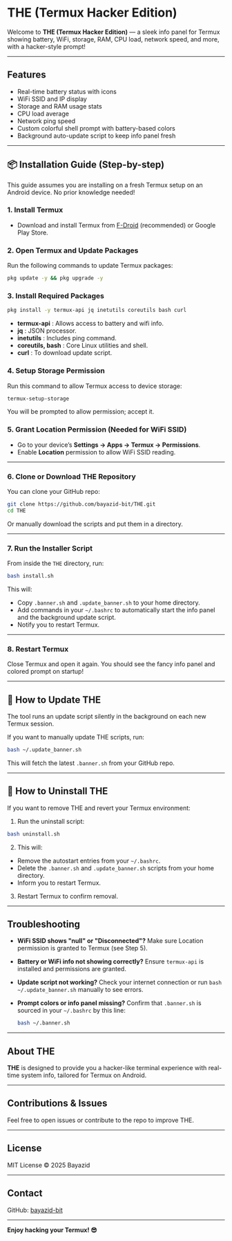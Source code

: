 # THE (Termux Hacker Edition)

Welcome to **THE (Termux Hacker Edition)** — a sleek info panel for Termux showing battery, WiFi, storage, RAM, CPU load, network speed, and more, with a hacker-style prompt!

---

## Features

- Real-time battery status with icons
- WiFi SSID and IP display
- Storage and RAM usage stats
- CPU load average
- Network ping speed
- Custom colorful shell prompt with battery-based colors
- Background auto-update script to keep info panel fresh

---

## 📦 Installation Guide (Step-by-step)

This guide assumes you are installing on a fresh Termux setup on an Android device. No prior knowledge needed!

### 1. Install Termux

- Download and install Termux from [F-Droid](https://f-droid.org/en/packages/com.termux/) (recommended) or Google Play Store.

### 2. Open Termux and Update Packages

Run the following commands to update Termux packages:

```bash
pkg update -y && pkg upgrade -y
````

### 3. Install Required Packages

```bash
pkg install -y termux-api jq inetutils coreutils bash curl
```

* **termux-api** : Allows access to battery and wifi info.
* **jq** : JSON processor.
* **inetutils** : Includes ping command.
* **coreutils, bash** : Core Linux utilities and shell.
* **curl** : To download update script.

### 4. Setup Storage Permission

Run this command to allow Termux access to device storage:

```bash
termux-setup-storage
```

You will be prompted to allow permission; accept it.

### 5. Grant Location Permission (Needed for WiFi SSID)

* Go to your device’s **Settings → Apps → Termux → Permissions**.
* Enable **Location** permission to allow WiFi SSID reading.

---

### 6. Clone or Download THE Repository

You can clone your GitHub repo:

```bash
git clone https://github.com/bayazid-bit/THE.git
cd THE
```

Or manually download the scripts and put them in a directory.

---

### 7. Run the Installer Script

From inside the `THE` directory, run:

```bash
bash install.sh
```

This will:

* Copy `.banner.sh` and `.update_banner.sh` to your home directory.
* Add commands in your `~/.bashrc` to automatically start the info panel and the background update script.
* Notify you to restart Termux.

---

### 8. Restart Termux

Close Termux and open it again. You should see the fancy info panel and colored prompt on startup!

---

## 🔄 How to Update THE

The tool runs an update script silently in the background on each new Termux session.

If you want to manually update THE scripts, run:

```bash
bash ~/.update_banner.sh
```

This will fetch the latest `.banner.sh` from your GitHub repo.

---

## 🧹 How to Uninstall THE

If you want to remove THE and revert your Termux environment:

1. Run the uninstall script:

```bash
bash uninstall.sh
```

2. This will:

* Remove the autostart entries from your `~/.bashrc`.
* Delete the `.banner.sh` and `.update_banner.sh` scripts from your home directory.
* Inform you to restart Termux.

3. Restart Termux to confirm removal.

---

## Troubleshooting

* **WiFi SSID shows "null" or "Disconnected"?**
  Make sure Location permission is granted to Termux (see Step 5).

* **Battery or WiFi info not showing correctly?**
  Ensure `termux-api` is installed and permissions are granted.

* **Update script not working?**
  Check your internet connection or run `bash ~/.update_banner.sh` manually to see errors.

* **Prompt colors or info panel missing?**
  Confirm that `.banner.sh` is sourced in your `~/.bashrc` by this line:

  ```bash
  bash ~/.banner.sh
  ```

---

## About THE

**THE** is designed to provide you a hacker-like terminal experience with real-time system info, tailored for Termux on Android.

---

## Contributions & Issues

Feel free to open issues or contribute to the repo to improve THE.

---

## License

MIT License © 2025 Bayazid

---

## Contact

GitHub: [bayazid-bit](https://github.com/bayazid-bit)

---

**Enjoy hacking your Termux! 😎**




